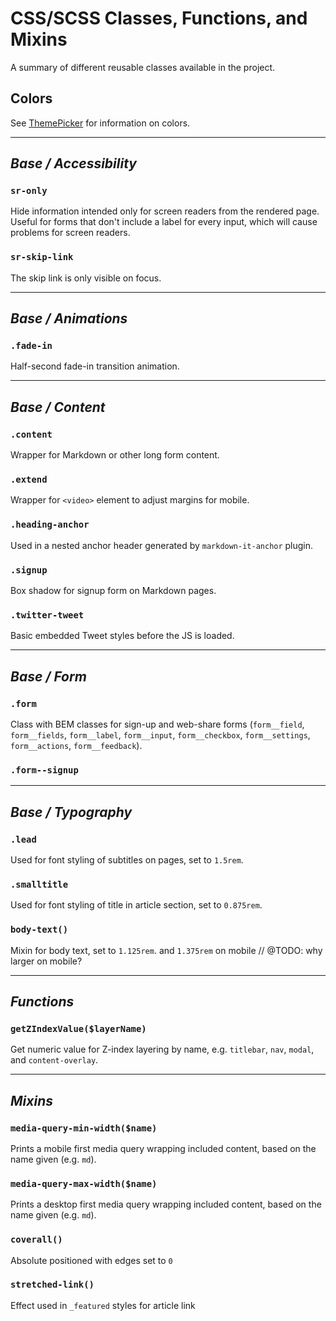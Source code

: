 # CSS/SCSS Classes, Functions, and Mixins

A summary of different reusable classes available in the project.

## Colors

See [ThemePicker](../script/modules/themepicker/README.md) for information on colors.

---

## *Base / Accessibility*

### **`sr-only`**

Hide information intended only for screen readers from the rendered page. Useful for forms that don't include a label for every input, which will cause problems for screen readers.

### **`sr-skip-link`**

The skip link is only visible on focus.

---

## *Base / Animations*

### **`.fade-in`**

Half-second fade-in transition animation.

---

## *Base / Content*

### **`.content`**

Wrapper for Markdown or other long form content.

### **`.extend`**

Wrapper for `<video>` element to adjust margins for mobile.

### **`.heading-anchor`**

Used in a nested anchor header generated by `markdown-it-anchor` plugin.

### **`.signup`**

Box shadow for signup form on Markdown pages.

### **`.twitter-tweet`**

Basic embedded Tweet styles before the JS is loaded.

---

## *Base / Form*

### **`.form`**

Class with BEM classes for sign-up and web-share forms (`form__field`, `form__fields`, `form__label`, `form__input`, `form__checkbox`, `form__settings`, `form__actions`, `form__feedback`).

### **`.form--signup`**

---

## *Base / Typography*

### **`.lead`**

Used for font styling of subtitles on pages, set to `1.5rem`.

### **`.smalltitle`**

Used for font styling of title in article section, set to `0.875rem`.

### **`body-text()`**

Mixin for body text, set to `1.125rem`. and `1.375rem` on mobile // @TODO: why larger on mobile?

---

## *Functions*

### **`getZIndexValue($layerName)`**

Get numeric value for Z-index layering by name, e.g. `titlebar`, `nav`, `modal`, and `content-overlay`.

---

## *Mixins*

### **`media-query-min-width($name)`**

Prints a mobile first media query wrapping included content, based on the name given (e.g. `md`).

### **`media-query-max-width($name)`**

Prints a desktop first media query wrapping included content, based on the name given (e.g. `md`).

### **`coverall()`**

Absolute positioned with edges set to `0`

### **`stretched-link()`**

Effect used in `_featured` styles for article link
